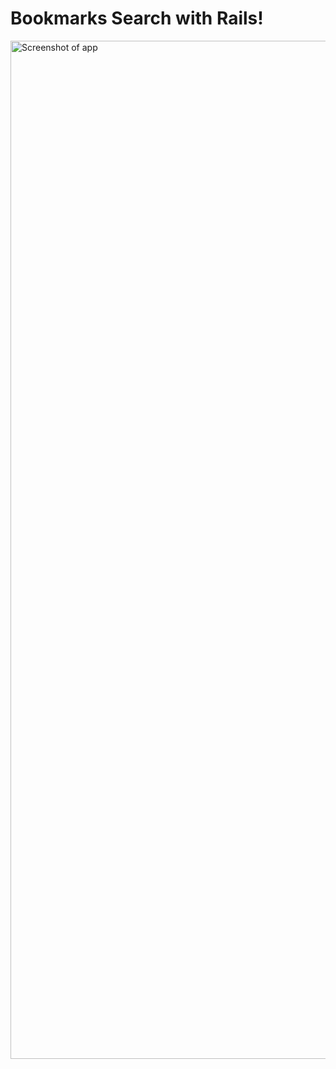 # Bookmarks Search with Rails!


<img width="1629" alt="Screenshot of app" src="https://user-images.githubusercontent.com/3710766/176971803-0dd29e31-1054-48a7-bde4-909cb2b5b3e1.png">
